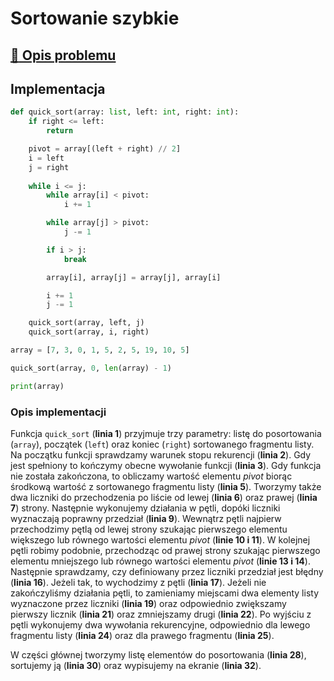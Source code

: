 # Sortowanie szybkie

## [:link: Opis problemu](../../../../algorithms/sorting/quick-sort.md)

## Implementacja

```python linenums="1"
def quick_sort(array: list, left: int, right: int):
    if right <= left:
        return

    pivot = array[(left + right) // 2]
    i = left
    j = right
    
    while i <= j:
        while array[i] < pivot:
            i += 1

        while array[j] > pivot:
            j -= 1

        if i > j:
            break

        array[i], array[j] = array[j], array[i]

        i += 1
        j -= 1

    quick_sort(array, left, j)
    quick_sort(array, i, right)

array = [7, 3, 0, 1, 5, 2, 5, 19, 10, 5]

quick_sort(array, 0, len(array) - 1)

print(array)
```

### Opis implementacji

Funkcja `quick_sort` (**linia 1**) przyjmuje trzy parametry: listę do posortowania (`array`), początek (`left`) oraz koniec (`right`) sortowanego fragmentu listy. Na początku funkcji sprawdzamy warunek stopu rekurencji (**linia 2**). Gdy jest spełniony to kończymy obecne wywołanie funkcji (**linia 3**). Gdy funkcja nie została zakończona, to obliczamy wartość elementu *pivot* biorąc środkową wartość z sortowanego fragmentu listy (**linia 5**). Tworzymy także dwa liczniki do przechodzenia po liście od lewej (**linia 6**) oraz prawej (**linia 7**) strony. Następnie wykonujemy działania w pętli, dopóki liczniki wyznaczają poprawny przedział (**linia 9**). Wewnątrz pętli najpierw przechodzimy pętlą od lewej strony szukając pierwszego elementu większego lub równego wartości elementu *pivot* (**linie 10 i 11**). W kolejnej pętli robimy podobnie, przechodząc od prawej strony szukając pierwszego elementu mniejszego lub równego wartości elementu *pivot* (**linie 13 i 14**). Następnie sprawdzamy, czy definiowany przez liczniki przedział jest błędny (**linia 16**). Jeżeli tak, to wychodzimy z pętli (**linia 17**). Jeżeli nie zakończyliśmy działania pętli, to zamieniamy miejscami dwa elementy listy wyznaczone przez liczniki (**linia 19**) oraz odpowiednio zwiększamy pierwszy licznik (**linia 21**) oraz zmniejszamy drugi (**linia 22**). Po wyjściu z pętli wykonujemy dwa wywołania rekurencyjne, odpowiednio dla lewego fragmentu listy (**linia 24**) oraz dla prawego fragmentu (**linia 25**).

W części głównej tworzymy listę elementów do posortowania (**linia 28**), sortujemy ją (**linia 30**) oraz wypisujemy na ekranie (**linia 32**).